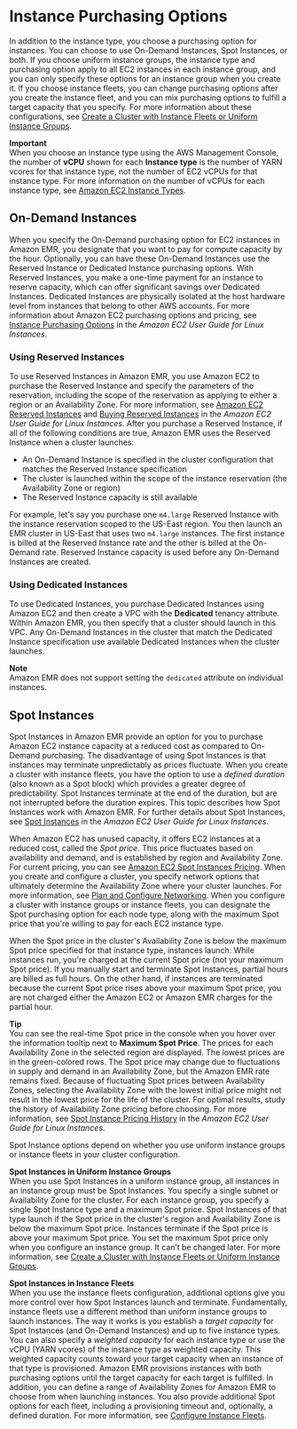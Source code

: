 # Instance Purchasing Options<a name="emr-instance-purchasing-options"></a>

In addition to the instance type, you choose a purchasing option for instances\. You can choose to use On\-Demand Instances, Spot Instances, or both\. If you choose uniform instance groups, the instance type and purchasing option apply to all EC2 instances in each instance group, and you can only specify these options for an instance group when you create it\. If you choose instance fleets, you can change purchasing options after you create the instance fleet, and you can mix purchasing options to fulfill a target capacity that you specify\. For more information about these configurations, see [Create a Cluster with Instance Fleets or Uniform Instance Groups](emr-instance-group-configuration.md)\.

**Important**  
When you choose an instance type using the AWS Management Console, the number of **vCPU** shown for each **Instance type** is the number of YARN vcores for that instance type, not the number of EC2 vCPUs for that instance type\. For more information on the number of vCPUs for each instance type, see [Amazon EC2 Instance Types](https://aws.amazon.com/ec2/instance-types/)\.

## On\-Demand Instances<a name="emr-instances-on-demand"></a>

When you specify the On\-Demand purchasing option for EC2 instances in Amazon EMR, you designate that you want to pay for compute capacity by the hour\. Optionally, you can have these On\-Demand Instances use the Reserved Instance or Dedicated Instance purchasing options\. With Reserved Instances, you make a one\-time payment for an instance to reserve capacity, which can offer significant savings over Dedicated Instances\. Dedicated Instances are physically isolated at the host hardware level from instances that belong to other AWS accounts\. For more information about Amazon EC2 purchasing options and pricing, see [Instance Purchasing Options](http://docs.aws.amazon.com/AWSEC2/latest/UserGuide/instance-purchasing-options.html) in the *Amazon EC2 User Guide for Linux Instances*\.

### Using Reserved Instances<a name="emr-instances-reserved"></a>

To use Reserved Instances in Amazon EMR, you use Amazon EC2 to purchase the Reserved Instance and specify the parameters of the reservation, including the scope of the reservation as applying to either a region or an Availability Zone\. For more information, see [Amazon EC2 Reserved Instances](https://aws.amazon.com//ec2/reserved-instances/) and [Buying Reserved Instances](http://docs.aws.amazon.com/AWSEC2/latest/UserGuide/ri-market-concepts-buying.html) in the *Amazon EC2 User Guide for Linux Instances*\. After you purchase a Reserved Instance, if all of the following conditions are true, Amazon EMR uses the Reserved Instance when a cluster launches:
+ An On\-Demand Instance is specified in the cluster configuration that matches the Reserved Instance specification
+ The cluster is launched within the scope of the instance reservation \(the Availability Zone or region\)
+ The Reserved Instance capacity is still available

For example, let's say you purchase one `m4.large` Reserved Instance with the instance reservation scoped to the US\-East region\. You then launch an EMR cluster in US\-East that uses two `m4.large` instances\. The first instance is billed at the Reserved Instance rate and the other is billed at the On\-Demand rate\. Reserved Instance capacity is used before any On\-Demand Instances are created\.

### Using Dedicated Instances<a name="emr-dedicated-instances"></a>

To use Dedicated Instances, you purchase Dedicated Instances using Amazon EC2 and then create a VPC with the **Dedicated** tenancy attribute\. Within Amazon EMR, you then specify that a cluster should launch in this VPC\. Any On\-Demand Instances in the cluster that match the Dedicated Instance specification use available Dedicated Instances when the cluster launches\.

**Note**  
Amazon EMR does not support setting the `dedicated` attribute on individual instances\.

## Spot Instances<a name="emr-spot-instances"></a>

Spot Instances in Amazon EMR provide an option for you to purchase Amazon EC2 instance capacity at a reduced cost as compared to On\-Demand purchasing\. The disadvantage of using Spot Instances is that instances may terminate unpredictably as prices fluctuate\. When you create a cluster with instance fleets, you have the option to use a *defined duration* \(also known as a Spot block\) which provides a greater degree of predictability\. Spot Instances terminate at the end of the duration, but are not interrupted before the duration expires\. This topic describes how Spot Instances work with Amazon EMR\. For further details about Spot Instances, see [Spot Instances](http://docs.aws.amazon.com/AWSEC2/latest/UserGuide/using-spot-instances.html) in the *Amazon EC2 User Guide for Linux Instances*\.

When Amazon EC2 has unused capacity, it offers EC2 instances at a reduced cost, called the *Spot price*\. This price fluctuates based on availability and demand, and is established by region and Availability Zone\. For current pricing, you can see [Amazon EC2 Spot Instances Pricing](https://aws.amazon.com/ec2/spot/pricing/)\. When you create and configure a cluster, you specify network options that ultimately determine the Availability Zone where your cluster launches\. For more information, see [Plan and Configure Networking](emr-plan-vpc-subnet.md)\. When you configure a cluster with instance groups or instance fleets, you can designate the Spot purchasing option for each node type, along with the maximum Spot price that you're willing to pay for each EC2 instance type\.

When the Spot price in the cluster's Availability Zone is below the maximum Spot price specified for that instance type, instances launch\. While instances run, you're charged at the current Spot price \(not your maximum Spot price\)\. If you manually start and terminate Spot Instances, partial hours are billed as full hours\. On the other hand, if instances are terminated because the current Spot price rises above your maximum Spot price, you are not charged either the Amazon EC2 or Amazon EMR charges for the partial hour\.

**Tip**  
You can see the real\-time Spot price in the console when you hover over the information tooltip next to **Maximum Spot Price**\. The prices for each Availability Zone in the selected region are displayed\. The lowest prices are in the green\-colored rows\. The Spot price may change due to fluctuations in supply and demand in an Availability Zone, but the Amazon EMR rate remains fixed\. Because of fluctuating Spot prices between Availability Zones, selecting the Availability Zone with the lowest initial price might not result in the lowest price for the life of the cluster\. For optimal results, study the history of Availability Zone pricing before choosing\. For more information, see [Spot Instance Pricing History](http://docs.aws.amazon.com/AWSEC2/latest/UserGuide/using-spot-instances-history.html) in the *Amazon EC2 User Guide for Linux Instances*\.

Spot Instance options depend on whether you use uniform instance groups or instance fleets in your cluster configuration\.

****Spot Instances in Uniform Instance Groups****  
When you use Spot Instances in a uniform instance group, all instances in an instance group must be Spot Instances\. You specify a single subnet or Availability Zone for the cluster\. For each instance group, you specify a single Spot Instance type and a maximum Spot price\. Spot Instances of that type launch if the Spot price in the cluster's region and Availability Zone is below the maximum Spot price\. Instances terminate if the Spot price is above your maximum Spot price\. You set the maximum Spot price only when you configure an instance group\. It can’t be changed later\. For more information, see [Create a Cluster with Instance Fleets or Uniform Instance Groups](emr-instance-group-configuration.md)\.

****Spot Instances in Instance Fleets****  
When you use the instance fleets configuration, additional options give you more control over how Spot Instances launch and terminate\. Fundamentally, instance fleets use a different method than uniform instance groups to launch instances\. The way it works is you establish a *target capacity* for Spot Instances \(and On\-Demand Instances\) and up to five instance types\. You can also specify a *weighted capacity* for each instance type or use the vCPU \(YARN vcores\) of the instance type as weighted capacity\. This weighted capacity counts toward your target capacity when an instance of that type is provisioned\. Amazon EMR provisions instances with both purchasing options until the target capacity for each target is fulfilled\. In addition, you can define a range of Availability Zones for Amazon EMR to choose from when launching instances\. You also provide additional Spot options for each fleet, including a provisioning timeout and, optionally, a defined duration\. For more information, see [Configure Instance Fleets](emr-instance-fleet.md)\.